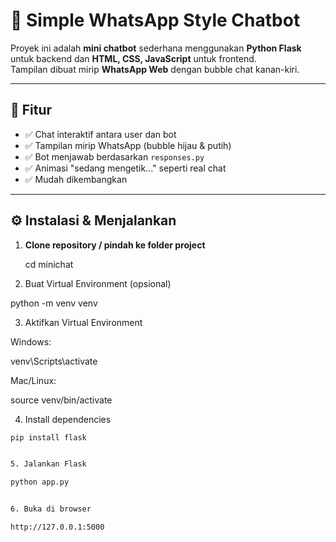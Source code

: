 # 💬 Simple WhatsApp Style Chatbot  

Proyek ini adalah **mini chatbot** sederhana menggunakan **Python Flask** untuk backend dan **HTML, CSS, JavaScript** untuk frontend.  
Tampilan dibuat mirip **WhatsApp Web** dengan bubble chat kanan-kiri.  

---

## 🚀 Fitur
- ✅ Chat interaktif antara user dan bot  
- ✅ Tampilan mirip WhatsApp (bubble hijau & putih)  
- ✅ Bot menjawab berdasarkan `responses.py`  
- ✅ Animasi "sedang mengetik..." seperti real chat  
- ✅ Mudah dikembangkan  

---

## ⚙️ Instalasi & Menjalankan

1. **Clone repository / pindah ke folder project**

   cd minichat

3. Buat Virtual Environment (opsional)
   
python -m venv venv

3. Aktifkan Virtual Environment

Windows:

venv\Scripts\activate


Mac/Linux:

source venv/bin/activate


4. Install dependencies

```bash
pip install flask


5. Jalankan Flask

python app.py


6. Buka di browser

http://127.0.0.1:5000
